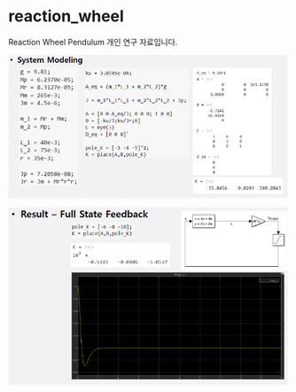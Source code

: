 # reaction_wheel

Reaction Wheel Pendulum 개인 연구 자료입니다.

![그림1](/reaction_wheel/pictures/1.png)

![그림2](/reaction_wheel/pictures/2.png)